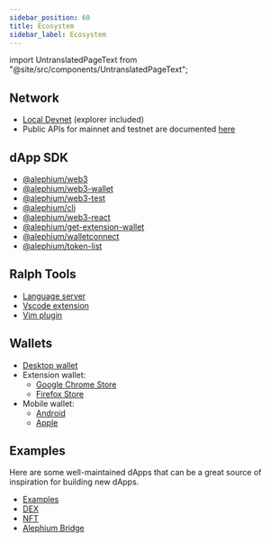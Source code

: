 ```yaml
---
sidebar_position: 60
title: Ecosystem
sidebar_label: Ecosystem
---
```


import UntranslatedPageText from "@site/src/components/UntranslatedPageText";

<UntranslatedPageText />

## Network

- [Local Devnet](https://github.com/alephium/alephium-stack#devnet) (explorer included)
- Public APIs for mainnet and testnet are documented [here](/dapps/public-services#api-aliases)

## dApp SDK
- [@alephium/web3](https://www.npmjs.com/package/@alephium/web3)
- [@alephium/web3-wallet](https://www.npmjs.com/package/@alephium/web3-wallet) 
- [@alephium/web3-test](https://www.npmjs.com/package/@alephium/web3-test) 
- [@alephium/cli](https://www.npmjs.com/package/@alephium/cli) 
- [@alephium/web3-react](https://www.npmjs.com/package/@alephium/web3-react) 
- [@alephium/get-extension-wallet](https://www.npmjs.com/package/@alephium/get-extension-wallet) 
- [@alephium/walletconnect](https://www.npmjs.com/package/@alephium/walletconnect-provider)
- [@alephium/token-list](https://www.npmjs.com/package/@alephium/token-list) 

## Ralph Tools
- [Language server](https://github.com/alephium/ralph-lsp)
- [Vscode extension](https://marketplace.visualstudio.com/items?itemName=alephium.ralph-vscode-alephium)
- [Vim plugin ](https://github.com/tdroxler/ralph.vim)

## Wallets
- [Desktop wallet](https://github.com/alephium/desktop-wallet/releases/latest)
- Extension wallet:
  - [Google Chrome Store](https://chrome.google.com/webstore/detail/alephium-extension-wallet/gdokollfhmnbfckbobkdbakhilldkhcj)
  - [Firefox Store](https://addons.mozilla.org/en-US/firefox/addon/alephiumextensionwallet/)
- Mobile wallet:
  - [Android](https://play.google.com/store/apps/details?id=org.alephium.wallet)
  - [Apple](https://apps.apple.com/us/app/alephium-wallet/id6469043072)

## Examples

Here are some well-maintained dApps that can be a great source of inspiration for building new dApps.

- [Examples](https://github.com/alephium/ralph-example)
- [DEX](https://github.com/alephium/alephium-dex/tree/master/contracts) 
- [NFT](https://github.com/alephium/alephium-nft) 
- [Alephium Bridge](https://github.com/alephium/wormhole-fork/tree/add-alephium-to-wormhole/alephium) 
